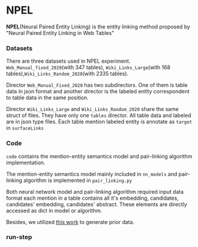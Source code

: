 # NPEL
**NPEL**(Neural Paired Entity Linking) is the entity linking method proposed by "Neural Paired Entity Linking in Web Tables"
 
### Datasets

There are three datasets used in NPEL experiment. `Web_Manual_fixed_2020`(with 347 tables), `Wiki_Links_Large`(with 168 tables),`Wiki_Links_Random_2020`(with 2335 tables).

Director `Web_Manual_Fixed_2020` has two subdirectors. One of them is table data in json format and another director is the labeled entity correspondent to table data in the same position.

Director `Wiki_Links_Large` and `Wiki_Links_Random_2020` share the same struct of files. They have only one `tables` director. All table data and labeled are in json type files. Each table mention labeled entity is annotate as `target` in `surfaceLinks`

### Code

`code` contains the mention-entity semantics model and pair-linking algorithm implementation.

The mention-entity semantics model mainly included in `nn_models` and pair-linking algorithm is implemented in `pair_linking.py`

Both neural network model and pair-linking algorithm required input data format each mention in a table contains all it's embedding, candidates, candidates' embedding, candidates' abstract. These elements are directly accessed as dict in model or algorithm.

Besides, we utilized [this work](https://github.com/dalab/deep-ed/blob/master/data_gen/gen_p_e_m/gen_p_e_m_from_wiki.lua) to generate prior data.

### run-step




